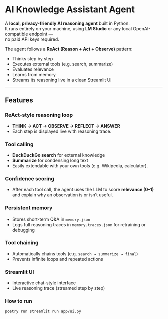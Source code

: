 # AI Knowledge Assistant Agent

A **local, privacy-friendly AI reasoning agent** built in Python.  
It runs entirely on your machine, using **LM Studio** or any local OpenAI-compatible endpoint —  
no paid API keys required.

The agent follows a **ReAct (Reason + Act + Observe)** pattern:
- Thinks step by step   
- Executes external tools (e.g. search, summarize) 
- Evaluates relevance   
- Learns from memory 
- Streams its reasoning live in a clean Streamlit UI 

---

## Features

### ReAct-style reasoning loop
- **THINK → ACT → OBSERVE → REFLECT → ANSWER**
- Each step is displayed live with reasoning trace.

### Tool calling
- **DuckDuckGo search** for external knowledge  
- **Summarize** for condensing long text  
- Easily extendable with your own tools (e.g. Wikipedia, calculator).

### Confidence scoring
- After each tool call, the agent uses the LLM to score **relevance (0–1)**  
  and explain why an observation is or isn’t useful.

### Persistent memory
- Stores short-term Q&A in `memory.json`
- Logs full reasoning traces in `memory.traces.json` for retraining or debugging

### Tool chaining
- Automatically chains tools (e.g. `search → summarize → final`)
- Prevents infinite loops and repeated actions

### Streamlit UI
- Interactive chat-style interface  
- Live reasoning trace (streamed step by step)

### How to run
`poetry run streamlit run app/ui.py`